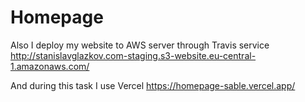 # Homepage
Also I deploy my website to AWS server through  Travis service http://stanislavglazkov.com-staging.s3-website.eu-central-1.amazonaws.com/

And during this task I use Vercel https://homepage-sable.vercel.app/